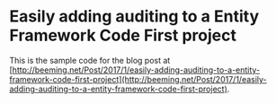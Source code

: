 # Easily adding auditing to a Entity Framework Code First project

This is the sample code for the blog post at [http://beeming.net/Post/2017/1/easily-adding-auditing-to-a-entity-framework-code-first-project](http://beeming.net/Post/2017/1/easily-adding-auditing-to-a-entity-framework-code-first-project).